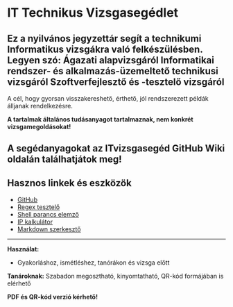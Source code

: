 # IT Technikus Vizsgasegédlet

Ez a nyilvános jegyzettár segít a technikumi Informatikus vizsgákra való felkészülésben.
Legyen szó:
Ágazati alapvizsgáról
Informatikai rendszer- és alkalmazás-üzemeltető technikusi vizsgáról
Szoftverfejlesztő és -tesztelő vizsgáról
--
A cél, hogy gyorsan visszakereshető, érthető, jól rendszerezett példák álljanak rendelkezésre.

**A tartalmak általános tudásanyagot tartalmaznak, nem konkrét vizsgamegoldásokat!**

## A segédanyagokat az ITvizsgasegéd GitHub Wiki oldalán találhatjátok meg!

## Hasznos linkek és eszközök

- [GitHub](https://github.com/)
- [Regex tesztelő](https://regex101.com/)
- [Shell parancs elemző](https://explainshell.com/)
- [IP kalkulátor](https://www.subnet-calculator.com/)
- [Markdown szerkesztő](https://dillinger.io/)

---

**Használat:**
- Gyakorláshoz, ismétléshez, tanórákon és vizsga előtt

**Tanároknak:** Szabadon megosztható, kinyomtatható, QR-kód formájában is elérhető

**PDF és QR-kód verzió kérhető!**
